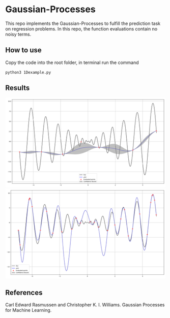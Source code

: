 # Gaussian-Processes
This repo implements the Gaussian-Processes to fulfill the prediction task on regression problems.
In this repo, the function evaluations contain no noisy terms.

## How to use
Copy the code into the root folder, in terminal run the command
```
python3 1Dexample.py
```

## Results
![1](/figures/confidence_bound_earlystage.png)
![2](/figures/confidence_bound.png)


## References
Carl Edward Rasmussen and Christopher K. I. Williams. Gaussian Processes for Machine Learning.


